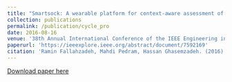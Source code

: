 ```yaml
---
title: "Smartsock: A wearable platform for context-aware assessment of ankle edema"
collection: publications
permalink: /publication/cycle_pro
date: 2016-08-16
venue: '38th Annual International Conference of the IEEE Engineering in Medicine and Biology Society (EMBC)'
paperurl: 'https://ieeexplore.ieee.org/abstract/document/7592169'
citation: 'Ramin Fallahzadeh, Mahdi Pedram, Hassan Ghasemzadeh. (2016). &quot;Smartsock: A wearable platform for context-aware assessment of ankle edema.&quot; <i>38th Annual International Conference of the IEEE Engineering in Medicine and Biology Society (EMBC)</i>.'
---
```


[Download paper here](https://github.com/mahdipedro/mpedram.github.io/blob/master/files/SmartSock_A_Wearable_Platform_for_Contex.pdf)
